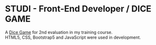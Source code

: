 # STUDI - Front-End Developer / DICE GAME
A [Dice Game](https://tncy57.github.io/evaluation-2/) for 2nd evaluation in my training course. <br/>
HTML5, CSS, Bootstrap5 and JavaScript were used in development.

